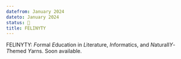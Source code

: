 ```yaml
---
datefrom: January 2024
dateto: January 2024
status: 🌱
title: FELINYTY
---
```


FELINYTY: *F*ormal *E*ducation in *L*iterature, *I*nformatics, and *N*aturall*Y*-*T*hemed *Y*arns. Soon available.